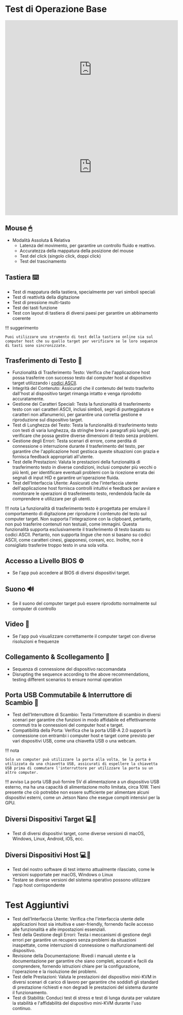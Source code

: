 # Test di Operazione Base

<iframe width="560" height="315" src="https://www.youtube.com/embed/m7OpUem0zqY?si=3kHl1kmk6VQRnPu7" title="YouTube video player" frameborder="0" allow="accelerometer; autoplay; clipboard-write; encrypted-media; gyroscope; picture-in-picture; web-share" referrerpolicy="strict-origin-when-cross-origin" allowfullscreen></iframe>

<iframe width="560" height="315" src="https://www.youtube.com/embed/ERzpGtRvP2o?si=2DQrHqk-GhzvvL24" title="YouTube video player" frameborder="0" allow="accelerometer; autoplay; clipboard-write; encrypted-media; gyroscope; picture-in-picture; web-share" referrerpolicy="strict-origin-when-cross-origin" allowfullscreen></iframe>

## Mouse 🖱

- Modalità Assoluta & Relativa
    - Latenza del movimento, per garantire un controllo fluido e reattivo.
    - Accuratezza della mappatura della posizione del mouse
    - Test del click (singolo click, doppi click)
    - Test del trascinamento

## Tastiera ⌨️
- Test di mappatura della tastiera, specialmente per vari simboli speciali
- Test di reattività della digitazione
- Test di pressione multi-tasto
- Test dei tasti funzione
- Test con layout di tastiera di diversi paesi per garantire un abbinamento coerente

!!! suggerimento

    Puoi utilizzare uno strumento di test della tastiera online sia sul computer host che su quello target per verificare se le loro sequenze di tasti sono sincronizzate.

## Trasferimento di Testo 📝
- Funzionalità di Trasferimento Testo: Verifica che l'applicazione host possa trasferire con successo testo dal computer host al dispositivo target utilizzando i [codici ASCII](https://theasciicode.com.ar/).
- Integrità del Contenuto: Assicurati che il contenuto del testo trasferito dall'host al dispositivo target rimanga intatto e venga riprodotto accuratamente.
- Gestione dei Caratteri Speciali: Testa la funzionalità di trasferimento testo con vari caratteri ASCII, inclusi simboli, segni di punteggiatura e caratteri non alfanumerici, per garantire una corretta gestione e riproduzione sul dispositivo target.
- Test di Lunghezza del Testo: Testa la funzionalità di trasferimento testo con testi di varia lunghezza, da stringhe brevi a paragrafi più lunghi, per verificare che possa gestire diverse dimensioni di testo senza problemi.
- Gestione degli Errori: Testa scenari di errore, come perdita di connessione o interruzione durante il trasferimento del testo, per garantire che l'applicazione host gestisca queste situazioni con grazia e fornisca feedback appropriati all'utente.
- Test delle Prestazioni: Valuta le prestazioni della funzionalità di trasferimento testo in diverse condizioni, inclusi computer più vecchi o più lenti, per identificare eventuali problemi con la ricezione errata dei segnali di input HID e garantire un'operazione fluida.
- Test dell'Interfaccia Utente: Assicurati che l'interfaccia utente dell'applicazione host fornisca controlli intuitivi e feedback per avviare e monitorare le operazioni di trasferimento testo, rendendola facile da comprendere e utilizzare per gli utenti.

!!! nota
    La funzionalità di trasferimento testo è progettata per emulare il comportamento di digitazione per riprodurre il contenuto del testo sul computer target. Non supporta l'integrazione con la clipboard, pertanto, non può trasferire contenuti non testuali, come immagini. Questa funzionalità supporta esclusivamente il trasferimento di testo basato su codici ASCII. Pertanto, non supporta lingue che non si basano su codici ASCII, come caratteri cinesi, giapponesi, coreani, ecc. Inoltre, non è consigliato trasferire troppo testo in una sola volta.

## Accesso a Livello BIOS ⚙️
- Se l'app può accedere al BIOS di diversi dispositivi target.

## Suono 🔊
- Se il suono del computer target può essere riprodotto normalmente sul computer di controllo

## Video 🎥
- Se l'app può visualizzare correttamente il computer target con diverse risoluzioni e frequenze

## Collegamento & Scollegamento 🔌
- Sequenza di connessione del dispositivo raccomandata
- Disrupting the sequence according to the above recommendations, testing different scenarios to ensure normal operation

## Porta USB Commutabile & Interruttore di Scambio 🔄
- Test dell'Interruttore di Scambio: Testa l'interruttore di scambio in diversi scenari per garantire che funzioni in modo affidabile ed effettivamente commuti tra le connessioni del computer host e target.
- Compatibilità della Porta: Verifica che la porta USB-A 2.0 supporti la connessione con entrambi i computer host e target come previsto per vari dispositivi USB, come una chiavetta USB o una webcam.

!!! nota

    Solo un computer può utilizzare la porta alla volta. Se la porta è utilizzata da una chiavetta USB, assicurati di espellere la chiavetta USB prima di commutare l'interruttore per utilizzare la porta su un altro computer.

!!! avviso
    La porta USB può fornire 5V di alimentazione a un dispositivo USB esterno, ma ha una capacità di alimentazione molto limitata, circa 10W. Tieni presente che ciò potrebbe non essere sufficiente per alimentare alcuni dispositivi esterni, come un Jetson Nano che esegue compiti intensivi per la GPU.

## Diversi Dispositivi Target 💻🎯
- Test di diversi dispositivi target, come diverse versioni di macOS, Windows, Linux, Android, iOS, ecc.

## Diversi Dispositivi Host 💻👑
- Test del nostro software di test interno attualmente rilasciato, come le versioni supportate per macOS, Windows o Linux
- Testare se diverse versioni del sistema operativo possono utilizzare l'app host corrispondente

# Test Aggiuntivi
- Test dell'Interfaccia Utente: Verifica che l'interfaccia utente delle applicazioni host sia intuitiva e user-friendly, fornendo facile accesso alle funzionalità e alle impostazioni essenziali.
- Test della Gestione degli Errori: Testa i meccanismi di gestione degli errori per garantire un recupero senza problemi da situazioni inaspettate, come interruzioni di connessione o malfunzionamenti del dispositivo.
- Revisione della Documentazione: Rivedi i manuali utente e la documentazione per garantire che siano completi, accurati e facili da comprendere, fornendo istruzioni chiare per la configurazione, l'operazione e la risoluzione dei problemi.
- Test delle Prestazioni: Valuta le prestazioni del dispositivo mini-KVM in diversi scenari di carico di lavoro per garantire che soddisfi gli standard di prestazione richiesti e non degradi le prestazioni del sistema durante il funzionamento.
- Test di Stabilità: Conduci test di stress e test di lunga durata per valutare la stabilità e l'affidabilità del dispositivo mini-KVM durante l'uso continuo.
